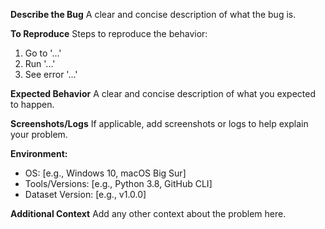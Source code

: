 **Describe the Bug**
A clear and concise description of what the bug is.

**To Reproduce**
Steps to reproduce the behavior:
1. Go to '...'
2. Run '...'
3. See error '...'

**Expected Behavior**
A clear and concise description of what you expected to happen.

**Screenshots/Logs**
If applicable, add screenshots or logs to help explain your problem.

**Environment:**
- OS: [e.g., Windows 10, macOS Big Sur]
- Tools/Versions: [e.g., Python 3.8, GitHub CLI]
- Dataset Version: [e.g., v1.0.0]

**Additional Context**
Add any other context about the problem here.
